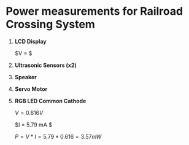 # Power measurements for Railroad Crossing System

1. __LCD Display__
   
   $V = $
   
3. __Ultrasonic Sensors (x2)__
4. __Speaker__
5. __Servo Motor__
6. __RGB LED Common Cathode__

   $V = 0.616 V$
   
   $I = 5.79 mA $
   
   $P = V * I = 5.79 * 0.616 = 3.57 mW$
